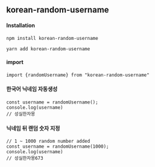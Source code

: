 ## korean-random-username

#### Installation

```
npm install korean-random-username

yarn add korean-random-username
```

#### import

```
import {randomUsername} from "korean-random-username"
```

#### 한국어 닉네임 자동생성

```
const username = randomUsername();
console.log(username)
// 성실한자몽
```

#### 닉네임 뒤 랜덤 숫자 지정

```
// 1 ~ 1000 random number added
const username = randomUsername(1000);
console.log(username)
// 성실한자몽673
```
